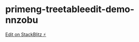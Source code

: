 # primeng-treetableedit-demo-nnzobu

[Edit on StackBlitz ⚡️](https://stackblitz.com/edit/primeng-treetableedit-demo-nnzobu)